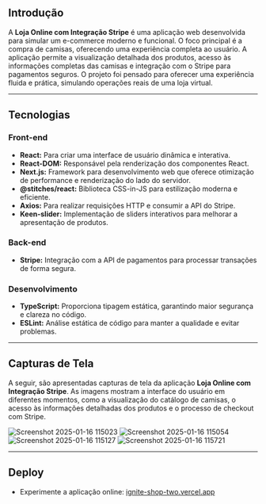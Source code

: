 ## Introdução  
A **Loja Online com Integração Stripe** é uma aplicação web desenvolvida para simular um e-commerce moderno e funcional. O foco principal é a compra de camisas, oferecendo uma experiência completa ao usuário. A aplicação permite a visualização detalhada dos produtos, acesso às informações completas das camisas e integração com o Stripe para pagamentos seguros. O projeto foi pensado para oferecer uma experiência fluida e prática, simulando operações reais de uma loja virtual.  

---

## Tecnologias  

### Front-end  
- **React:** Para criar uma interface de usuário dinâmica e interativa.  
- **React-DOM:** Responsável pela renderização dos componentes React.  
- **Next.js:** Framework para desenvolvimento web que oferece otimização de performance e renderização do lado do servidor.  
- **@stitches/react:** Biblioteca CSS-in-JS para estilização moderna e eficiente.  
- **Axios:** Para realizar requisições HTTP e consumir a API do Stripe.  
- **Keen-slider:** Implementação de sliders interativos para melhorar a apresentação de produtos.  

### Back-end  
- **Stripe:** Integração com a API de pagamentos para processar transações de forma segura.  

### Desenvolvimento  
- **TypeScript:** Proporciona tipagem estática, garantindo maior segurança e clareza no código.  
- **ESLint:** Análise estática de código para manter a qualidade e evitar problemas.  

---

## Capturas de Tela  
A seguir, são apresentadas capturas de tela da aplicação **Loja Online com Integração Stripe**. As imagens mostram a interface do usuário em diferentes momentos, como a visualização do catálogo de camisas, o acesso às informações detalhadas dos produtos e o processo de checkout com Stripe.  

![Screenshot 2025-01-16 115023](https://github.com/user-attachments/assets/0ec23641-92e8-459d-af2a-698d734e63a0)
![Screenshot 2025-01-16 115054](https://github.com/user-attachments/assets/011b01ba-b9b3-4438-81a2-5e4dd3c54e4a)
![Screenshot 2025-01-16 115127](https://github.com/user-attachments/assets/da2844ff-c073-48da-874f-e275d9a02ce0)
![Screenshot 2025-01-16 115721](https://github.com/user-attachments/assets/559d0fbf-0262-4be5-a35b-504faac9edff)


---

## Deploy  
- Experimente a aplicação online: [ignite-shop-two.vercel.app](https://ignite-shop-two.vercel.app/)  

